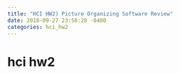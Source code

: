 ```yaml
---
title: "HCI HW2) Picture Organizing Software Review"
date: 2018-09-27 23:58:28 -0400
categories: hci_hw2
---
```


# hci hw2
